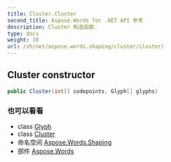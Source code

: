 ```yaml
---
title: Cluster.Cluster
second_title: Aspose.Words for .NET API 参考
description: Cluster 构造函数. 
type: docs
weight: 10
url: /zh/net/aspose.words.shaping/cluster/cluster/
---
```

## Cluster constructor

```csharp
public Cluster(int[] codepoints, Glyph[] glyphs)
```

### 也可以看看

* class [Glyph](../../glyph/)
* class [Cluster](../)
* 命名空间 [Aspose.Words.Shaping](../../cluster/)
* 部件 [Aspose.Words](../../../)


